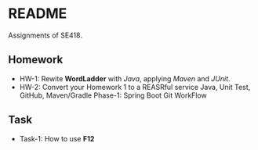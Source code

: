 # README

Assignments of SE418.

## Homework

- HW-1:  Rewite **WordLadder** with *Java*, applying *Maven* and *JUnit*.
- HW-2:
      Convert your Homework 1 to a REASRful service
             Java, Unit Test, GitHub, Maven/Gradle
      Phase-1:
             Spring Boot
             Git WorkFlow

## Task

- Task-1: How to use **F12**
